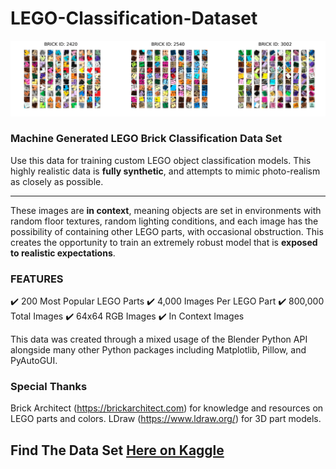 # LEGO-Classification-Dataset

![alt text](https://github.com/korra-pickell/LEGO-Classification-Dataset/blob/master/Demos/full.png)

### Machine Generated LEGO Brick Classification Data Set

Use this data for training custom LEGO object classification models. This highly realistic data is **fully synthetic**, and attempts to mimic photo-realism as closely as possible.

---

These images are **in context**, meaning objects are set in environments with random floor textures, random lighting conditions, and each image has the possibility of containing other LEGO parts, with occasional obstruction. This creates the opportunity to train an extremely robust model that is **exposed to realistic expectations**.

### FEATURES
✔️ 200 Most Popular LEGO Parts
✔️ 4,000 Images Per LEGO Part
✔️ 800,000 Total Images
✔️ 64x64 RGB Images
✔️ In Context Images

This data was created through a mixed usage of the Blender Python API alongside many other Python packages including Matplotlib, Pillow, and PyAutoGUI.

### Special Thanks

Brick Architect (https://brickarchitect.com) for knowledge and resources on LEGO parts and colors.
LDraw (https://www.ldraw.org/) for 3D part models.


## Find The Data Set [Here on Kaggle](https://www.kaggle.com/ronanpickell/account?isEditing=False&verifyPhone=False)

